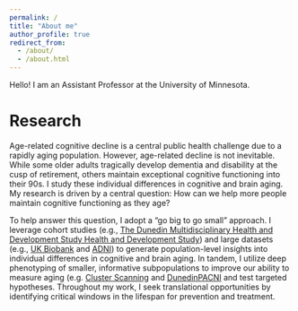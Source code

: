 ```yaml
---
permalink: /
title: "About me"
author_profile: true
redirect_from: 
  - /about/
  - /about.html
---
```


Hello! I am an Assistant Professor at the University of Minnesota. 

Research
======
Age-related cognitive decline is a central public health challenge due to a rapidly aging population. However, age-related decline is not inevitable. While some older adults tragically develop dementia and disability at the cusp of retirement, others maintain exceptional cognitive functioning into their 90s. I study these individual differences in cognitive and brain aging. My research is driven by a central question: How can we help more people maintain cognitive functioning as they age? 

To help answer this question, I adopt a “go big to go small” approach. I leverage cohort studies (e.g., [The Dunedin Multidisciplinary Health and Development Study Health and Development Study](https://dunedinstudy.otago.ac.nz/)) and large datasets (e.g., [UK Biobank](https://www.ukbiobank.ac.uk/) and [ADNI](https://adni.loni.usc.edu/)) to generate population-level insights into individual differences in cognitive and brain aging. In tandem, I utilize deep phenotyping of smaller, informative subpopulations to improve our ability to measure aging (e.g. [Cluster Scanning](https://doi.org/10.1162/imag_a_00175) and [DunedinPACNI](https://doi.org/10.1038/s43587-025-00897-z) and test targeted hypotheses. Throughout my work, I seek translational opportunities by identifying critical windows in the lifespan for prevention and treatment.
